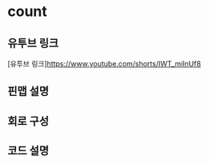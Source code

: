 # count

## 유투브 링크
[유투브 링크]https://www.youtube.com/shorts/IWT_miInUf8

## 핀맵 설명 

## 회로 구성

## 코드 설명